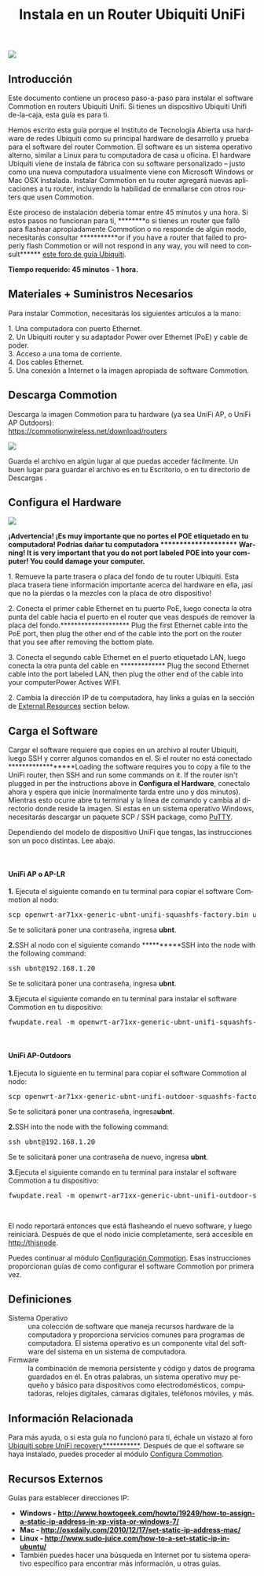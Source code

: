 ﻿---
layout: cck
title: Instala en un Router Ubiquiti UniFi
site_section: docs
sub_section: [cck,cck-installing]
pdf: 
pdf-all: true
categories: 
created: 2013-10-31
changed: 2014-10-31
post_author: andygunn
lang: es
---

<p><img src="/files/CCK-Install_on_UniFi_Router_intro_graphic.png" style="max-width:600px; "/></p>

<section id="section-introduction">
<h2>Introducción</h2>

<p>Este documento contiene un proceso paso-a-paso para instalar el software Commotion en routers Ubiquiti Unifi. Si tienes un dispositivo Ubiquiti Unifi de-la-caja, esta guía es para ti.</p>

<p>Hemos escrito esta guía porque el Instituto de Tecnología Abierta usa hardware de redes Ubiquiti como su principal hardware de desarrollo y prueba para el software del router Commotion. El software es un sistema operativo alterno, similar a Linux para tu computadora de casa u oficina. El hardware Ubiquiti viene de instala de fábrica con su software personalizado – justo como una nueva computadora usualmente viene con Microsoft Windows or Mac OSX instalada. Instalar Commotion en tu router agregará nuevas aplicaciones a tu router, incluyendo la habilidad de enmallarse con otros routers que usen Commotion.</p>

<p>Este proceso de instalación debería tomar entre 45 minutos y una hora. Si estos pasos no funcionan para ti, ********o si tienes un router que falló para flashear apropiadamente Commotion o no responde de algún modo, necesitarás consultar ***********or if you have a router that failed to properly flash Commotion or will not respond in any way, you will need to consult****** <a href="http://community.ubnt.com/t5/UniFi-Wireless/HOWTO-Unbrick-your-UniFi-AP/td-p/338684">este foro de guía Ubiquiti</a>.</p>

<p><strong>Tiempo requerido: 45 minutos - 1 hora.</strong></p>
</section>

<section id="section-materials-and-supplies-needed">
<h2>Materiales + Suministros Necesarios</h2>

<p>Para instalar Commotion, necesitarás los siguientes artículos a la mano:</p>

<p>1. Una computadora con puerto Ethernet.<br />
2. Un Ubiquiti router y su adaptador Power over Ethernet (PoE) y cable de poder.<br />
3. Acceso a una toma de corriente.<br />
4. Dos cables Ethernet.<br />
5. Una conexión a Internet o la imagen apropiada de software Commotion.</p>
</section>

<section id="section-download-commotion">
<h2>Descarga Commotion</h2>

<p>Descarga la imagen Commotion para tu hardware (ya sea UniFi AP, o UniFi AP Outdoors):<br />
<a href="/download/routers">https://commotionwireless.net/download/routers</a></p>

<p><img src="/files/styles/large/public/downloadsR1.png" style="max-width:510px;" /></p>

<p class="tip">Guarda el archivo en algún lugar al que puedas acceder fácilmente. Un buen lugar para guardar el archivo es en tu Escritorio, o en tu directorio de Descargas .</p>
</section>

<section id="prepare-the-hardware">
<h2>Configura el Hardware</h2>

<p><img src="/files/CCK-Install_on_UniFi_router_prepare_hardware.png" style="max-width: 510px;" /></p>

<p><strong>¡Advertencia! ¡Es muy importante que no portes el POE etiquetado en tu computadora! Podrías dañar tu computadora ******************** Warning! It is very important that you do not port labeled POE into your computer! You could damage your computer.</strong></p>

<p>1. Remueve la parte trasera o placa del fondo de tu router Ubiquiti. Esta placa trasera tiene información importante acerca del hardware en ella, ¡así que no la pierdas o la mezcles con la placa de otro dispositivo!</p>

<p>2. Conecta el primer cable Ethernet en tu puerto PoE, luego conecta la otra punta del cable hacia el puerto en&nbsp;el router que veas después de remover la placa del fondo.******************** Plug the first Ethernet cable into the PoE port, then plug the other end of the cable into the port on&nbsp;the router that you see after removing the bottom plate.</p>

<p>3. Conecta el segundo cable Ethernet en el puerto etiquetado LAN, luego conecta la otra punta del cable en ************* Plug the second Ethernet cable into the port labeled LAN, then plug the other end of the cable into your computerPower Actives WIFI.</p>
		<p>2. Cambia la dirección IP de tu computadora, hay links a guías en la sección de <a href="#section-external-resources">External Resources</a> section below.</p>
</section>

<section id="load-software">
<h2>Carga el Software</h2>

<p>Cargar el software requiere que copies en un archivo al router Ubiquiti, luego SSH y correr algunos comandos en el. Si el router no está conectado ******************Loading the software requires you to copy a file to the UniFi router, then SSH and run some commands on it. If the router isn't plugged in per the instructions above in <strong>Configura el Hardware</strong>, conectalo ahora y espera que inicie (normalmente tarda entre uno y dos minutos). Mientras esto ocurre abre tu terminal y la línea de comando y cambia al directorio donde reside la imagen. Si estas en un sistema operativo Windows, necesitarás descargar un paquete SCP / SSH package, como <a href="http://www.putty.org/">PuTTY</a>.

<p>Dependiendo del modelo de dispositivo UniFi que tengas, las instrucciones son un poco distintas. Lee abajo.</p>

<p>&nbsp;</p>

<h4>UniFi AP o AP-LR</h4>
<p><strong>1.</strong> Ejecuta el siguiente comando en tu terminal para copiar el software Commotion al nodo:</p>
<pre>scp openwrt-ar71xx-generic-ubnt-unifi-squashfs-factory.bin ubnt@192.168.1.20</pre>
<p>Se te solicitará poner una contraseña, ingresa <strong>ubnt</strong>.

<p><strong>2.</strong>SSH al nodo con el siguiente comando **********SSH into the node with the following command:</p>
<pre>ssh ubnt@192.168.1.20</pre>
<p>Se te solicitará poner una contraseña, ingresa <strong>ubnt</strong>.

<p><strong>3.</strong>Ejecuta el siguiente comando en tu terminal para instalar el software Commotion en tu dispositivo:</p>
<pre>fwupdate.real -m openwrt-ar71xx-generic-ubnt-unifi-squashfs-factory.bin -d</pre>

<p>&nbsp;</p>

<h4>UniFi AP-Outdoors</h4>
<p><strong>1.</strong>Ejecuta lo siguiente en tu terminal para copiar el software Commotion al nodo:</p>
<pre>scp openwrt-ar71xx-generic-ubnt-unifi-outdoor-squashfs-factory.bin ubnt@192.168.1.20</pre>
<p>Se te solicitará poner una contraseña, ingresa<strong>ubnt</strong>.

<p><strong>2.</strong>SSH into the node with the following command:</p>
<pre>ssh ubnt@192.168.1.20</pre>
<p> Se te solicitará poner una contraseña de nuevo, ingresa <strong>ubnt</strong>.

<p><strong>3.</strong>Ejecuta el siguiente comando en tu terminal para instalar el software Commotion a tu dispositivo:</p>
<pre>fwupdate.real -m openwrt-ar71xx-generic-ubnt-unifi-outdoor-squashfs-factory.bin -d</pre>

<p>&nbsp;</p>

<p>El nodo reportará entonces que está flasheando el nuevo software, y luego reiniciará. Después de que el nodo inicie completamente, será accesible en  <a href="http://thisnode">http://thisnode</a>.</p>

<p>Puedes continuar al módulo <a href="/docs/cck/installing-configuring/configure-commotion">Configuración Commotion</a>. Esas instrucciones proporcionan guías de como configurar el software Commotion por primera vez.</p>
</section>

<section id="section-definitions">
<h2>Definiciones</h2>

<dl>
	<dt>Sistema Operativo</dt>
	<dd>una colección de software que maneja recursos hardware de la computadora y proporciona servicios comunes para programas de computadora. El sistema operativo es un componente vital del software del sistema en un sistema de computadora.</dd>
	<dt>Firmware</dt>
	<dd> la combinación de memoria persistente y código y datos de programa guardados en él. En otras palabras, un sistema operativo muy pequeño y básico para dispositivos como electrodomésticos, computadoras, relojes digitales, cámaras digitales, teléfonos móviles, y más.</dd>
</dl>
</section>

<section class="related-information" id="section-related-information">
<h2>Información Relacionada</h2>

<p>Para más ayuda, o si esta guía no funcionó para ti, échale un vistazo al foro <a href="http://community.ubnt.com/t5/UniFi-Wireless/HOWTO-Unbrick-your-UniFi-AP/td-p/338684">Ubiquiti sobre UniFi recovery***********</a>. 
Después de que el software se haya instalado, puedes proceder al módulo <a href="/docs/cck/installing-configuring/configure-commotion">Configura Commotion</a>.</p>
</section>

<section class="external-resources" id="section-external-resources">
<h2>Recursos Externos</h2>

<p>Guías para establecer direcciones IP:</p>

<ul>
	<li><strong>Windows - <a href="http://www.howtogeek.com/howto/19249/how-to-assign-a-static-ip-address-in-xp-vista-or-windows-7/" target="_blank">http://www.howtogeek.com/howto/19249/how-to-assign-a-static-ip-address-in-xp-vista-or-windows-7/</a></strong></li>
	<li><strong>Mac - <a href="http://osxdaily.com/2010/12/17/set-static-ip-address-mac/" target="_blank">http://osxdaily.com/2010/12/17/set-static-ip-address-mac/</a></strong></li>
	<li><strong>Linux - <a href="http://www.sudo-juice.com/how-to-a-set-static-ip-in-ubuntu/" target="_blank">http://www.sudo-juice.com/how-to-a-set-static-ip-in-ubuntu/</a></strong></li>
	<li>También puedes hacer una búsqueda en Internet por tu sistema operativo específico para encontrar más información, u otras guías.</li>
</ul>
</section>

